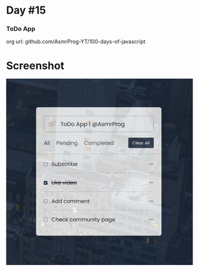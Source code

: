# Day #15

### ToDo App
org url: github.com/AsmrProg-YT/100-days-of-javascript

# Screenshot
![sc](./screenshot.jpg)
